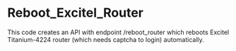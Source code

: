# Reboot_Excitel_Router

This code creates an API with endpoint /reboot_router which reboots Excitel Titanium-4224 router (which needs captcha to login) automatically.